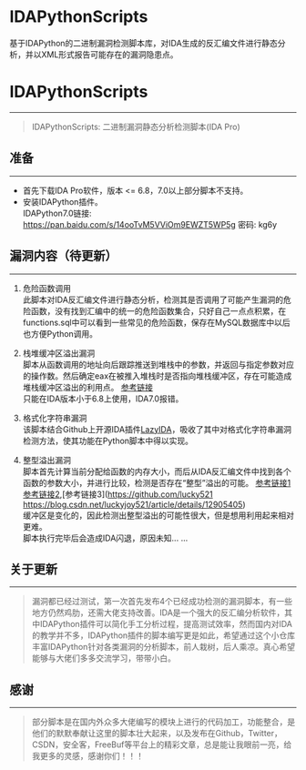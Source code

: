 # IDAPythonScripts
基于IDAPython的二进制漏洞检测脚本库，对IDA生成的反汇编文件进行静态分析，并以XML形式报告可能存在的漏洞隐患点。
# IDAPythonScripts
----------------------------------------

> IDAPythonScripts: 二进制漏洞静态分析检测脚本(IDA Pro)


## 准备
----------------------------------------

  * 首先下载IDA Pro软件，版本 <= 6.8，7.0以上部分脚本不支持。
  * 安装IDAPython插件。  
    IDAPython7.0链接: https://pan.baidu.com/s/14ooTvM5VViOm9EWZT5WP5g 密码: kg6y
  
  
## 漏洞内容（待更新）
----------------------------------------

 1. 危险函数调用  
      此脚本对IDA反汇编文件进行静态分析，检测其是否调用了可能产生漏洞的危险函数，没有找到汇编中的统一的危险函数集合，只好自己一点点积累，在functions.sql中可以看到一些常见的危险函数，保存在MySQL数据库中以后也方便Python调用。
	  
 2. 栈堆缓冲区溢出漏洞  
      脚本从函数调用的地址向后跟踪推送到堆栈中的参数，并返回与指定参数对应的操作数。然后确定eax在被推入堆栈时是否指向堆栈缓冲区，存在可能造成堆栈缓冲区溢出的利用点。
	  [参考链接](https://www.somersetrecon.com/blog/2018/7/6/introduction-to-idapython-for-vulnerability-hunting)  
	  只能在IDA版本小于6.8上使用，IDA7.0报错。
	   
 3. 格式化字符串漏洞  
      该脚本结合Github上开源IDA插件[LazyIDA](https://github.com/L4ys/LazyIDA/blob/master/)，吸收了其中对格式化字符串漏洞检测方法，使其功能在Python脚本中得以实现。
	  
 4. 整型溢出漏洞  
      脚本首先计算当前分配给函数的内存大小，而后从IDA反汇编文件中找到各个函数的参数大小，并进行比较，检测是否存在“整型”溢出的可能。
	  [参考链接1](https://www.cnblogs.com/M-Mr/p/3925096.html)[参考链接2](https://blog.csdn.net/qq_21063873/article/details/77678619),[参考链接3](https://github.com/lucky521 https://blog.csdn.net/luckyjoy521/article/details/12905405)  
	  缓冲区是变化的，因此检测出整型溢出的可能性很大，但是想用利用起来相对更难。  
	  脚本执行完毕后会造成IDA闪退，原因未知...
  ...

  
## 关于更新
----------------------------------------

  > 漏洞都已经过测试，第一次首先发布4个已经成功检测的漏洞脚本，有一些地方仍然鸡肋，还需大佬支持改善。IDA是一个强大的反汇编分析软件，其中IDAPython插件可以简化手工分析过程，提高测试效率，然而国内对IDA的教学并不多，IDAPython插件的脚本编写更是如此，希望通过这个小仓库丰富IDAPython针对各类漏洞的分析脚本，前人栽树，后人乘凉。真心希望能够与大佬们多多交流学习，带带小白。


## 感谢
----------------------------------------

  > 部分脚本是在国内外众多大佬编写的模块上进行的代码加工，功能整合，是他们的默默奉献让这里的脚本壮大起来，以及发布在Github，Twitter，CSDN，安全客，FreeBuf等平台上的精彩文章，总是能让我眼前一亮，给我更多的灵感，感谢你们！！！

